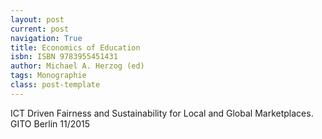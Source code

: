 ```yaml
---
layout: post
current: post
navigation: True
title: Economics of Education
isbn: ISBN 9783955451431
author: Michael A. Herzog (ed)
tags: Monographie
class: post-template
---
```


ICT Driven Fairness and Sustainability for Local and Global Marketplaces. GITO Berlin 11/2015 
